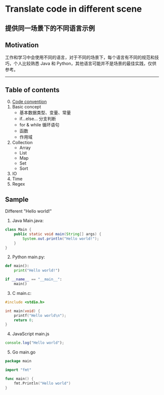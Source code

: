 # Translate code in different scene
提供同一场景下的不同语言示例
---

## Motivation
工作和学习中会使用不同的语言，对于不同的场景下，每个语言有不同的规范和技巧，个人比较熟悉 Java 和 Python，其他语言可能并不是场景的最佳实践，仅供参考。

---

## Table of contents
0. [Code convention](https://github.com/Koril33/TransCode/tree/main/CodeConvention) 
1. Basic concept
    * 基本数据类型、变量、常量
    * if...else... 分支判断
    * for & while 循环语句
    * 函数
    * 作用域
2. Collection
    * Array
    * List
    * Map
    * Set
    * Sort
3. IO
4. Time
5. Regex

## Sample
Different "Hello world!"
1. Java
Main.java:
```Java
class Main {
    public static void main(String[] args) {
        System.out.println("Hello world!");
    }
}
```

2. Python
main.py:
```Python
def main():
    print("Hello world!")

if __name__ == "__main__":
    main() 
```

3. C
main.c:
```C
#include <stdio.h>

int main(void) {
    printf("Hello world\n");
    return 0;
}
```

4. JavaScript
main.js
```JavaScript
console.log("Hello world");
```

5. Go
main.go
```Go
package main

import "fmt"

func main() {
    fmt.Println("Hello world")
}
```
